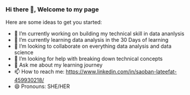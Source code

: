 ### Hi there 👋, Welcome to my page



Here are some ideas to get you started:

- 🔭 I’m currently working on building my technical skill in data ananlysis
- 🌱 I’m currently learning data analysis in the 30 Days of learning
- 👯 I’m looking to collaborate on everything data analysis and data science
- 🤔 I’m looking for help with breaking down technical concepts
- 💬 Ask me about my learning journey
- 📫 How to reach me: https://www.linkedin.com/in/saoban-lateefat-459930218/
- 😄 Pronouns: SHE/HER
 <!--
- ⚡ Fun fact: ...
-->
